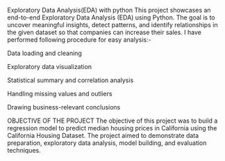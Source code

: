 Exploratory Data Analysis(EDA) with python
This project showcases an end-to-end Exploratory Data Analysis (EDA) using Python. The goal is to uncover meaningful insights, detect patterns, and identify relationships in the given dataset so that companies can increase their sales. I have performed following procedure for easy analysis:-

Data loading and cleaning

Exploratory data visualization

Statistical summary and correlation analysis

Handling missing values and outliers

Drawing business-relevant conclusions

OBJECTIVE OF THE PROJECT The objective of this project was to build a regression model to predict median housing prices in California using the California Housing Dataset. The project aimed to demonstrate data preparation, exploratory data analysis, model building, and evaluation techniques.

